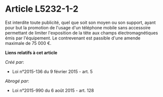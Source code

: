 # Article L5232-1-2

Est interdite toute publicité, quel que soit son moyen ou son support, ayant pour but la promotion de l'usage d'un téléphone
mobile sans accessoire permettant de limiter l'exposition de la tête aux champs électromagnétiques émis par l'équipement. Le
contrevenant est passible d'une amende maximale de 75 000 €.

**Liens relatifs à cet article**

_Créé par_:

  - Loi n°2015-136 du 9 février 2015 - art. 5

_Abrogé par_:

  - Loi n°2015-990 du 6 août 2015 - art. 128
